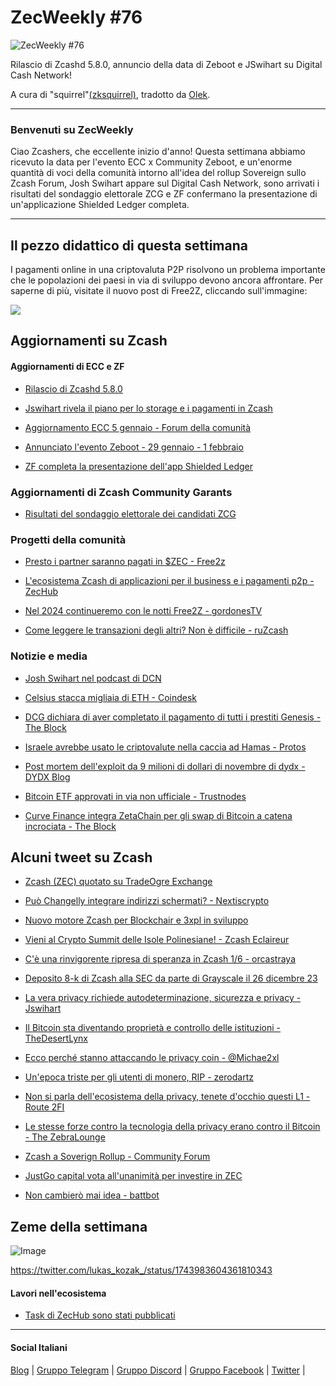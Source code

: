 # ZecWeekly #76

![ZecWeekly #76](https://substackcdn.com/image/fetch/f_auto,q_auto:good,fl_progressive:steep/https%3A%2F%2Fsubstack-post-media.s3.amazonaws.com%2Fpublic%2Fimages%2F3dccf1ed-e675-4232-a8a3-ac32ca7114a6_1704x928.gif)

Rilascio di Zcashd 5.8.0, annuncio della data di Zeboot e JSwihart su Digital Cash Network!

A cura di "squirrel"[(zksquirrel)](https://twitter.com/zksquirrel), tradotto da [Olek](https://twitter.com/an_Olek).

---

### Benvenuti su ZecWeekly

Ciao Zcashers, che eccellente inizio d'anno! Questa settimana abbiamo ricevuto la data per l'evento ECC x Community Zeboot, e un'enorme quantità di voci della comunità intorno all'idea del rollup Sovereign sullo Zcash Forum, Josh Swihart appare sul Digital Cash Network, sono arrivati i risultati del sondaggio elettorale ZCG e ZF confermano la presentazione di un'applicazione Shielded Ledger completa.

---

## Il pezzo didattico di questa settimana

I pagamenti online in una criptovaluta P2P risolvono un problema importante che le popolazioni dei paesi in via di sviluppo devono ancora affrontare. Per saperne di più, visitate il nuovo post di Free2Z, cliccando sull'immagine:

[![](https://substackcdn.com/image/fetch/w_1456,c_limit,f_auto,q_auto:good,fl_progressive:steep/https%3A%2F%2Fsubstack-post-media.s3.amazonaws.com%2Fpublic%2Fimages%2F4f2d4170-c482-498b-8a73-7d794d2878b3_2495x592.png)](https://free2z.com/alberdioni8406/zpage/the-challenges-of-sending-money-to-mozambique-a-personal-insight)

## Aggiornamenti su Zcash

#### Aggiornamenti di ECC e ZF

- [Rilascio di Zcashd 5.8.0](https://twitter.com/ElectricCoinCo/status/1743053064075141442)

- [Jswihart rivela il piano per lo storage e i pagamenti in Zcash](https://twitter.com/jswihart/status/1743243623099990309)

- [Aggiornamento ECC 5 gennaio - Forum della comunità](https://forum.zcashcommunity.com/t/ecc-update-for-jan-5/46469)

- [Annunciato l'evento Zeboot - 29 gennaio - 1 febbraio](https://forum.zcashcommunity.com/t/zeboot-ecc-community-workshops/46331/20)

- [ZF completa la presentazione dell'app Shielded Ledger](https://forum.zcashcommunity.com/t/official-shielded-support-for-zcash-in-ledger-hw-wallet/45965/38)

### **Aggiornamenti di Zcash Community Garants**

- [Risultati del sondaggio elettorale dei candidati ZCG](https://forum.zcashcommunity.com/t/zcg-committee-election-december-2023/46047/19?u=squirrel)

### **Progetti della comunità**

- [Presto i partner saranno pagati in $ZEC - Free2z](https://twitter.com/free2zcash/status/1741902796965003384)

- [L'ecosistema Zcash di applicazioni per il business e i pagamenti p2p - ZecHub](https://twitter.com/ZecHub/status/1742992649382981692)

- [Nel 2024 continueremo con le notti Free2Z - gordonesTV](https://twitter.com/gordonesTV/status/1742651301643624946)

- [Come leggere le transazioni degli altri? Non è difficile - ruZcash](https://twitter.com/ruzcash/status/1743613168683762168)

### Notizie e media

- [Josh Swihart nel podcast di DCN](https://www.youtube.com/watch?v=RGebV7HP4iY)

- [Celsius stacca migliaia di ETH - Coindesk](https://www.coindesk.com/markets/2024/01/05/celsius-to-unstake-thousands-of-ether-possibly-easing-eth-selling-pressure)

- [DCG dichiara di aver completato il pagamento di tutti i prestiti Genesis - The Block](https://www.theblock.co/post/270707/dcg-says-it-completed-payoff-of-all-short-term-loans-from-genesis)

- [Israele avrebbe usato le criptovalute nella caccia ad Hamas - Protos](https://protos.com/israel-allegedly-used-crypto-to-conceal-its-hunt-for-hamas-in-turkey/)

- [Post mortem dell'exploit da 9 milioni di dollari di novembre di dydx - DYDX Blog](https://dydx.exchange/blog/sushi-yfi-incident)

- [Bitcoin ETF approvati in via non ufficiale - Trustnodes](https://www.trustnodes.com/2024/01/05/the-bitcoin-etfs-are-unofficially-approved-as-blackrock-amends-19b-4)

- [Curve Finance integra ZetaChain per gli swap di Bitcoin a catena incrociata - The Block](https://www.theblock.co/post/270426/curve-finance-zetachain-native-bitcoin-cross-chain-swaps)

## Alcuni tweet su Zcash

- [Zcash (ZEC) quotato su TradeOgre Exchange](https://twitter.com/TradeOgre/status/1743140246165078142)

- [Può Changelly integrare indirizzi schermati? - Nextiscrypto](https://twitter.com/nextiscrypto/status/1743239809814909297)

- [Nuovo motore Zcash per Blockchair e 3xpl in sviluppo](https://twitter.com/nikzh/status/1741881207183356321)

- [Vieni al Crypto Summit delle Isole Polinesiane! - Zcash Eclaireur](https://twitter.com/ZcashEclaireur/status/1742616340530332138)

- [C'è una rinvigorente ripresa di speranza in Zcash 1/6 - orcastraya](https://twitter.com/OrcaStraya/status/1743395185399390460)

- [Deposito 8-k di Zcash alla SEC da parte di Grayscale il 26 dicembre 23](https://twitter.com/ZforZcash/status/1743879998241472688)

- [La vera privacy richiede autodeterminazione, sicurezza e privacy - Jswihart](https://twitter.com/jswihart/status/1743510553602015694)

- [Il Bitcoin sta diventando proprietà e controllo delle istituzioni - TheDesertLynx](https://twitter.com/TheDesertLynx/status/1743323805764792631)

- [Ecco perché stanno attaccando le privacy coin - @Michae2xl](https://twitter.com/michae2xl/status/1742259771133034780)

- [Un'epoca triste per gli utenti di monero, RIP - zerodartz](https://twitter.com/zerodartz/status/1743743931282592232)

- [Non si parla dell'ecosistema della privacy, tenete d'occhio questi L1 - Route 2FI](https://twitter.com/Route2FI/status/1743240721627299841)

- [Le stesse forze contro la tecnologia della privacy erano contro il Bitcoin - The ZebraLounge](https://twitter.com/TheZebraLounge/status/1744028012486574585)

- [Zcash a Soverign Rollup - Community Forum](https://forum.zcashcommunity.com/t/zcash-to-sovereign-rollup/46404/92)

- [JustGo capital vota all'unanimità per investire in ZEC](https://twitter.com/john_justgo/status/1743313553623236921)

- [Non cambierò mai idea - battbot](https://twitter.com/In4Crypto/status/1743336398206484538)

## Zeme della settimana

![Image](https://substackcdn.com/image/fetch/f_auto,q_auto:good,fl_progressive:steep/https%3A%2F%2Fsubstack-post-media.s3.amazonaws.com%2Fpublic%2Fimages%2Ff5001af3-0ade-4688-bb3a-d58b98ffb032_500x625.png)

<https://twitter.com/lukas_kozak_/status/1743983604361810343>

#### Lavori nell'ecosistema

- [Task di ZecHub sono stati pubblicati](https://app.dework.xyz/zechub-2424)

---

#### Social Italiani

[Blog](https://zcashitalia.com/) | [Gruppo Telegram](https://t.me/zcashita) | [Gruppo Discord](https://discord.com/channels/978714252934258779/1091806217359347802) | [Gruppo Facebook](https://www.facebook.com/groups/zecitalia) | [Twitter](https://twitter.com/InsideZcash) |
